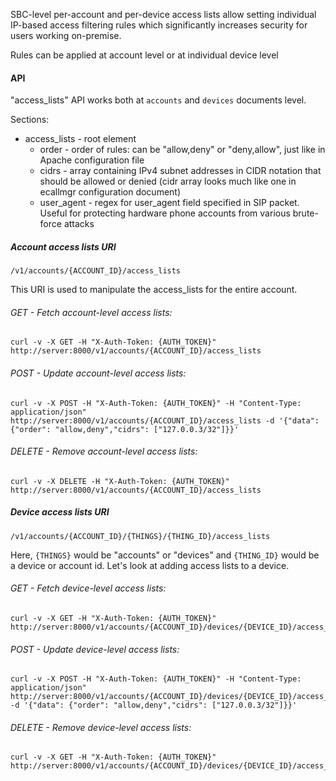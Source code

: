 

SBC-level per-account and per-device access lists allow setting individual IP-based access filtering rules which
significantly increases security for users working on-premise.

Rules can be applied at account level or at individual device level

#### API

"access\_lists" API works both at `accounts` and `devices` documents level.

Sections:

* access_lists - root element
    * order - order of rules: can be "allow,deny" or "deny,allow", just like in Apache configuration file
    * cidrs - array containing IPv4 subnet addresses in CIDR notation that should be allowed or denied (cidr array looks much like one in ecallmgr configuration document)
    * user\_agent - regex for user_agent field specified in SIP packet. Useful for protecting hardware phone accounts from various brute-force attacks

##### Account access lists URI

`/v1/accounts/{ACCOUNT_ID}/access_lists`

This URI is used to manipulate the access_lists for the entire account.

###### _GET_ - Fetch account-level access lists:

    curl -v -X GET -H "X-Auth-Token: {AUTH_TOKEN}" http://server:8000/v1/accounts/{ACCOUNT_ID}/access_lists

###### _POST_ - Update account-level access lists:

    curl -v -X POST -H "X-Auth-Token: {AUTH_TOKEN}" -H "Content-Type: application/json" http://server:8000/v1/accounts/{ACCOUNT_ID}/access_lists -d '{"data": {"order": "allow,deny","cidrs": ["127.0.0.3/32"]}}'

###### _DELETE_ - Remove account-level access lists:

    curl -v -X DELETE -H "X-Auth-Token: {AUTH_TOKEN}" http://server:8000/v1/accounts/{ACCOUNT_ID}/access_lists

##### Device access lists URI

`/v1/accounts/{ACCOUNT_ID}/{THINGS}/{THING_ID}/access_lists`

Here, `{THINGS}` would be "accounts" or "devices" and `{THING_ID}` would be a device or account id. Let's look at adding access lists to a device.

###### _GET_ - Fetch device-level access lists:

    curl -v -X GET -H "X-Auth-Token: {AUTH_TOKEN}" http://server:8000/v1/accounts/{ACCOUNT_ID}/devices/{DEVICE_ID}/access_lists

###### _POST_ - Update device-level access lists:

    curl -v -X POST -H "X-Auth-Token: {AUTH_TOKEN}" -H "Content-Type: application/json" http://server:8000/v1/accounts/{ACCOUNT_ID}/devices/{DEVICE_ID}/access_lists -d '{"data": {"order": "allow,deny","cidrs": ["127.0.0.3/32"]}}'

###### _DELETE_ - Remove device-level access lists:

    curl -v -X GET -H "X-Auth-Token: {AUTH_TOKEN}" http://server:8000/v1/accounts/{ACCOUNT_ID}/devices/{DEVICE_ID}/access_lists
